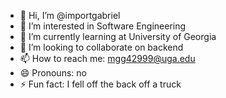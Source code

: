 - 👋 Hi, I’m @importgabriel
- 👀 I’m interested in Software Engineering
- 🌱 I’m currently learning at University of Georgia
- 💞️ I’m looking to collaborate on backend
- 📫 How to reach me: mgg42999@uga.edu
- 😄 Pronouns: no
- ⚡ Fun fact: I fell off the back off a truck

<!---
importgabriel/importgabriel is a ✨ special ✨ repository because its `README.md` (this file) appears on your GitHub profile.
You can click the Preview link to take a look at your changes.
--->
